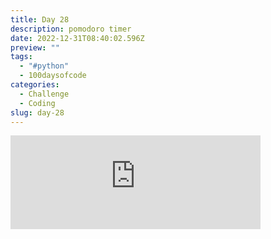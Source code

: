 ```yaml
---
title: Day 28
description: pomodoro timer
date: 2022-12-31T08:40:02.596Z
preview: ""
tags:
  - "#python"
  - 100daysofcode
categories:
  - Challenge
  - Coding
slug: day-28
---
```

<iframe src="https://mastodontech.de/@larnius/109610190420085596/embed" class="mastodon-embed" style="max-width: 100%; border: 0" width="400" allowfullscreen="allowfullscreen"></iframe><script src="https://mastodontech.de/embed.js" async="async"></script>